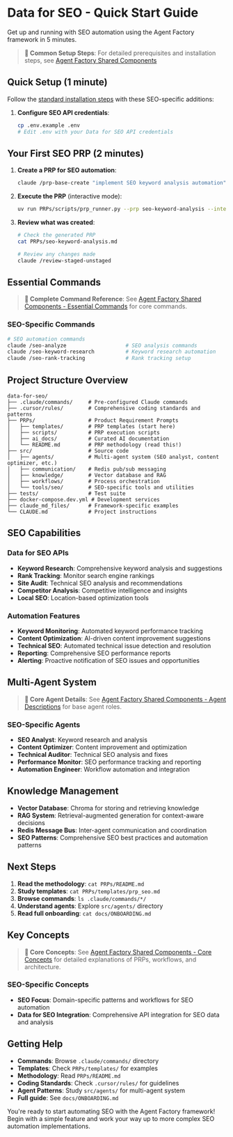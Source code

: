 # Data for SEO - Quick Start Guide

Get up and running with SEO automation using the Agent Factory framework in 5 minutes.

> **📖 Common Setup Steps**: For detailed prerequisites and installation steps, see [Agent Factory Shared Components](../agent-factory/docs/SHARED_COMPONENTS.md#prerequisites)

## Quick Setup (1 minute)

Follow the [standard installation steps](../agent-factory/docs/SHARED_COMPONENTS.md#installation-steps) with these SEO-specific additions:

1. **Configure SEO API credentials**:
   ```bash
   cp .env.example .env
   # Edit .env with your Data for SEO API credentials
   ```

## Your First SEO PRP (2 minutes)

1. **Create a PRP for SEO automation**:
   ```bash
   claude /prp-base-create "implement SEO keyword analysis automation"
   ```

2. **Execute the PRP** (interactive mode):
   ```bash
   uv run PRPs/scripts/prp_runner.py --prp seo-keyword-analysis --interactive
   ```

3. **Review what was created**:
   ```bash
   # Check the generated PRP
   cat PRPs/seo-keyword-analysis.md
   
   # Review any changes made
   claude /review-staged-unstaged
   ```

## Essential Commands

> **📖 Complete Command Reference**: See [Agent Factory Shared Components - Essential Commands](../agent-factory/docs/SHARED_COMPONENTS.md#essential-commands) for core commands.

### SEO-Specific Commands
```bash
# SEO automation commands
claude /seo-analyze                   # SEO analysis commands
claude /seo-keyword-research          # Keyword research automation
claude /seo-rank-tracking             # Rank tracking setup
```

## Project Structure Overview

```
data-for-seo/
├── .claude/commands/     # Pre-configured Claude commands
├── .cursor/rules/        # Comprehensive coding standards and patterns
├── PRPs/                 # Product Requirement Prompts
│   ├── templates/        # PRP templates (start here)
│   ├── scripts/          # PRP execution scripts  
│   ├── ai_docs/          # Curated AI documentation
│   └── README.md         # PRP methodology (read this!)
├── src/                  # Source code
│   ├── agents/           # Multi-agent system (SEO analyst, content optimizer, etc.)
│   ├── communication/    # Redis pub/sub messaging
│   ├── knowledge/        # Vector database and RAG
│   ├── workflows/        # Process orchestration
│   └── tools/seo/        # SEO-specific tools and utilities
├── tests/                # Test suite
├── docker-compose.dev.yml # Development services
├── claude_md_files/      # Framework-specific examples
└── CLAUDE.md             # Project instructions
```

## SEO Capabilities

### Data for SEO APIs
- **Keyword Research**: Comprehensive keyword analysis and suggestions
- **Rank Tracking**: Monitor search engine rankings
- **Site Audit**: Technical SEO analysis and recommendations
- **Competitor Analysis**: Competitive intelligence and insights
- **Local SEO**: Location-based optimization tools

### Automation Features
- **Keyword Monitoring**: Automated keyword performance tracking
- **Content Optimization**: AI-driven content improvement suggestions
- **Technical SEO**: Automated technical issue detection and resolution
- **Reporting**: Comprehensive SEO performance reports
- **Alerting**: Proactive notification of SEO issues and opportunities

## Multi-Agent System

> **📖 Core Agent Details**: See [Agent Factory Shared Components - Agent Descriptions](../agent-factory/docs/SHARED_COMPONENTS.md#agent-descriptions) for base agent roles.

### SEO-Specific Agents
- **SEO Analyst**: Keyword research and analysis
- **Content Optimizer**: Content improvement and optimization
- **Technical Auditor**: Technical SEO analysis and fixes
- **Performance Monitor**: SEO performance tracking and reporting
- **Automation Engineer**: Workflow automation and integration

## Knowledge Management

- **Vector Database**: Chroma for storing and retrieving knowledge
- **RAG System**: Retrieval-augmented generation for context-aware decisions
- **Redis Message Bus**: Inter-agent communication and coordination
- **SEO Patterns**: Comprehensive SEO best practices and automation patterns

## Next Steps

1. **Read the methodology**: `cat PRPs/README.md`
2. **Study templates**: `cat PRPs/templates/prp_seo.md`
3. **Browse commands**: `ls .claude/commands/*/`
4. **Understand agents**: Explore `src/agents/` directory
5. **Read full onboarding**: `cat docs/ONBOARDING.md`

## Key Concepts

> **📖 Core Concepts**: See [Agent Factory Shared Components - Core Concepts](../agent-factory/docs/SHARED_COMPONENTS.md#core-concepts) for detailed explanations of PRPs, workflows, and architecture.

### SEO-Specific Concepts
- **SEO Focus**: Domain-specific patterns and workflows for SEO automation
- **Data for SEO Integration**: Comprehensive API integration for SEO data and analysis

## Getting Help

- **Commands**: Browse `.claude/commands/` directory
- **Templates**: Check `PRPs/templates/` for examples  
- **Methodology**: Read `PRPs/README.md`
- **Coding Standards**: Check `.cursor/rules/` for guidelines
- **Agent Patterns**: Study `src/agents/` for multi-agent system
- **Full guide**: See `docs/ONBOARDING.md`

You're ready to start automating SEO with the Agent Factory framework! Begin with a simple feature and work your way up to more complex SEO automation implementations.
